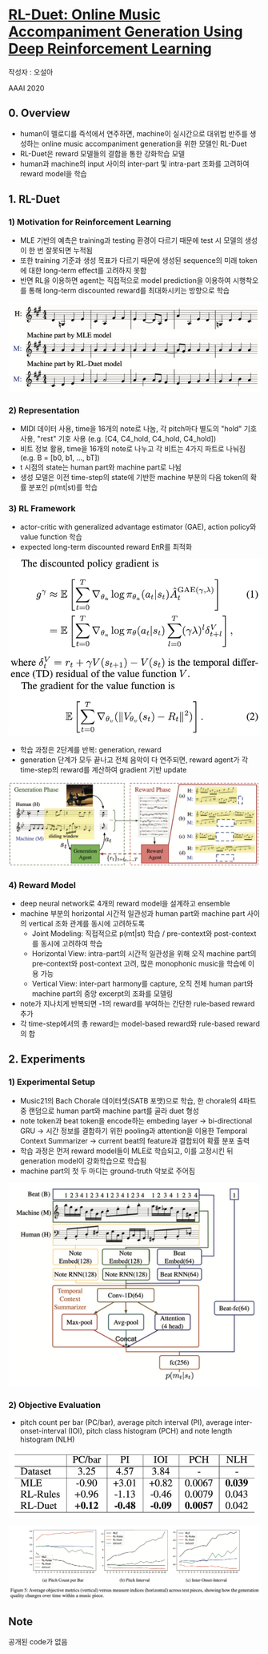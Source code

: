 # [RL-Duet: Online Music Accompaniment Generation Using Deep Reinforcement Learning](https://aaai.org/ojs/index.php/AAAI/article/view/5413/5269)

작성자 : 오설아

AAAI 2020

## 0. Overview

* human이 멜로디를 즉석에서 연주하면, machine이 실시간으로 대위법 반주를 생성하는 online music accompaniment generation을 위한 모델인 RL-Duet
* RL-Duet은 reward 모델들의 결합을 통한 강화학습 모델
* human과 machine의 input 사이의 inter-part 및 intra-part 조화를 고려하여 reward model을 학습

## 1. RL-Duet

### 1) Motivation for Reinforcement Learning
* MLE 기반의 예측은 training과 testing 환경이 다르기 때문에 test 시 모델의 생성이 한 번 잘못되면 누적됨
* 또한 training 기준과 생성 목표가 다르기 때문에 생성된 sequence의 미래 token에 대한 long-term effect를 고려하지 못함
* 반면 RL을 이용하면 agent는 직접적으로 model prediction을 이용하여 시행착오를 통해 long-term discounted reward를 최대화시키는 방향으로 학습

<p align="center">
<img src="./figures/MLE_RL.PNG"> 
</p>

### 2) Representation
* MIDI 데이터 사용, time을 16개의 note로 나눔, 각 pitch마다 별도의 "hold" 기호 사용, "rest" 기호 사용 (e.g. [C4, C4_hold, C4_hold, C4_hold])
* 비트 정보 활용, time을 16개의 note로 나누고 각 비트는 4가지 파트로 나눠짐 (e.g. B = [b0, b1, ..., bT])
* t 시점의 state는 human part와 machine part로 나뉨
* 생성 모델은 이전 time-step의 state에 기반한 machine 부분의 다음 token의 확률 분포인 p(mt|st)를 학습

### 3) RL Framework
* actor-critic with generalized advantage estimator (GAE), action policy와 value function 학습
* expected long-term discounted reward EπR를 최적화

<p align="center">
<img src="./figures/equation_pg.PNG"> 
</p>

* 학습 과정은 2단계를 반복: generation, reward
* generation 단계가 모두 끝나고 전체 음악이 다 연주되면, reward agent가 각 time-step의 reward를 계산하여 gradient 기반 update

<p align="center">
<img src="./figures/RL-Duet.PNG"> 
</p>

### 4) Reward Model
* deep neural network로 4개의 reward model을 설계하고 ensemble
* machine 부분의 horizontal 시간적 일관성과 human part와 machine part 사이의 vertical 조화 관계를 동시에 고려하도록
  * Joint Modeling: 직접적으로 p(mt|st) 학습 / pre-context와 post-context를 동시에 고려하여 학습
  * Horizontal View: intra-part의 시간적 일관성을 위해 오직 machine part의 pre-context와 post-context 고려, 많은 monophonic music을 학습에 이용 가능
  * Vertical View: inter-part harmony를 capture, 오직 전체 human part와 machine part의 중앙 excerpt의 조화를 모델링
* note가 지나치게 반복되면 -1의 reward를 부여하는 간단한 rule-based reward 추가
* 각 time-step에서의 총 reward는 model-based reward와 rule-based reward의 합

## 2. Experiments

### 1) Experimental Setup
* Music21의 Bach Chorale 데이터셋(SATB 포맷)으로 학습, 한 chorale의 4파트 중 랜덤으로 human part와 machine part를 골라 duet 형성
* note token과 beat token을 encode하는 embeding layer -> bi-directional GRU -> 시간 정보를 결합하기 위한 pooling과 attention을 이용한 Temporal Context Summarizer -> current beat의 feature과 결합되어 확률 분포 출력
* 학습 과정은 먼저 reward model들이 MLE로 학습되고, 이를 고정시킨 뒤 generation model이 강화학습으로 학습됨
* machine part의 첫 두 마디는 ground-truth 악보로 주어짐

<p align="center">
<img src="./figures/generation_model.PNG"> 
</p>

### 2) Objective Evaluation
* pitch count per bar (PC/bar), average pitch interval (PI), average inter-onset-interval (IOI), pitch class histogram (PCH) and note length histogram (NLH)

<p align="center">
<img src="./figures/objective_evaluation.PNG"> 
</p>

<p align="center">
<img src="./figures/graph.PNG"> 
</p>

## Note
공개된 code가 없음
